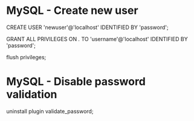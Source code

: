 # MySQL - Create new user
CREATE USER 'newuser'@'localhost' IDENTIFIED BY 'password';

GRANT ALL PRIVILEGES ON *.* TO 'username'@'localhost' IDENTIFIED BY 'password';

flush privileges;
# MySQL - Disable password validation

uninstall plugin validate_password;
